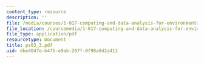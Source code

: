 ```yaml
---
content_type: resource
description: ''
file: /media/courses/1-017-computing-and-data-analysis-for-environmental-applications-fall-2003/dbe4047eb475e9ab207f0f98a0d2a411_ps03_3.pdf
file_location: /coursemedia/1-017-computing-and-data-analysis-for-environmental-applications-fall-2003/dbe4047eb475e9ab207f0f98a0d2a411_ps03_3.pdf
file_type: application/pdf
resourcetype: Document
title: ps03_3.pdf
uid: dbe4047e-b475-e9ab-207f-0f98a0d2a411
---
```

